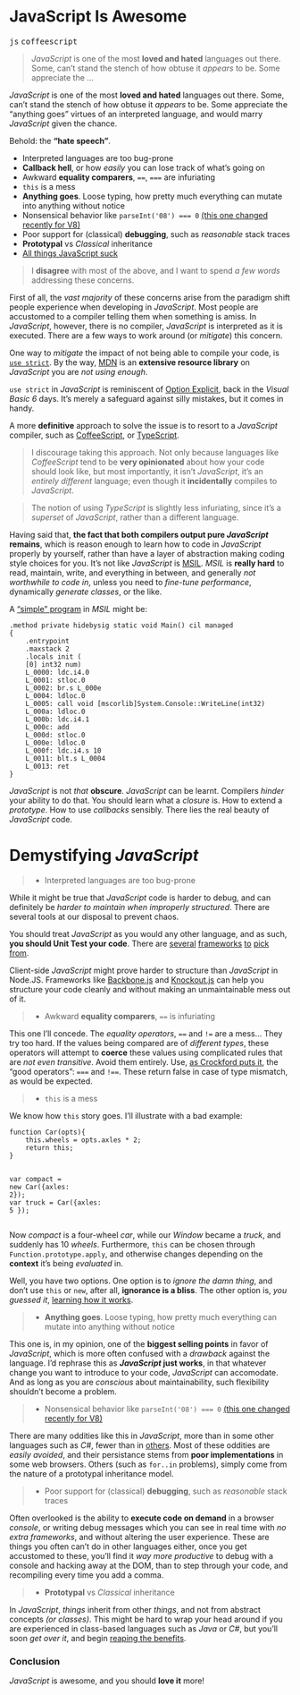 <h1>JavaScript Is Awesome</h1>

<div><kbd>js</kbd> <kbd>coffeescript</kbd></div>

<blockquote><p><em>JavaScript</em> is one of the most <strong>loved and hated</strong> languages out there. Some, can&#x2019;t stand the stench of how obtuse it <em>appears</em> to be. Some appreciate the &#x2026;</p></blockquote>

<div><p><em>JavaScript</em> is one of the most <strong>loved and hated</strong> languages out there. Some, can&#x2019;t stand the stench of how obtuse it <em>appears</em> to be. Some appreciate the &#x201C;anything goes&#x201D; virtues of an interpreted language, and would marry <em>JavaScript</em> given the chance.</p></div>

<div></div>

<div><p>Behold: the <strong>&#x201C;hate speech&#x201D;</strong>.</p></div>

<div><ul> <li>Interpreted languages are too bug-prone</li> <li><strong>Callback hell</strong>, or how <em>easily</em> you can lose track of what&#x2019;s going on</li> <li>Awkward <strong>equality comparers</strong>, <code class="md-code md-code-inline">==</code>, <code class="md-code md-code-inline">===</code> are infuriating</li> <li><code class="md-code md-code-inline">this</code> is a mess</li> <li><strong>Anything goes</strong>. Loose typing, how pretty much everything can mutate into anything without notice</li> <li>Nonsensical behavior like <code class="md-code md-code-inline">parseInt(&apos;08&apos;) === 0</code> <a href="http://code.google.com/p/v8/issues/detail?id=1645" target="_blank" aria-label="V8 Issues - parseInt still parsing octal">(this one changed recently for V8)</a></li> <li>Poor support for (classical) <strong>debugging</strong>, such as <em>reasonable</em> stack traces</li> <li><strong>Prototypal</strong> vs <em>Classical</em> inheritance</li> <li><a href="http://java.dzone.com/articles/f-mongodb-f-nodejs-and-f-you" target="_blank" aria-label="F MongoDB, F Node.js, and F You!">All things JavaScript suck</a></li> </ul> <blockquote> <p>I <strong>disagree</strong> with most of the above, and I want to spend <em>a few words</em> addressing these concerns.</p> </blockquote> <p>First of all, the <em>vast majority</em> of these concerns arise from the paradigm shift people experience when developing in <em>JavaScript</em>. Most people are accustomed to a compiler telling them when something is amiss. In <em>JavaScript</em>, however, there is no compiler, <em>JavaScript</em> is interpreted as it is executed. There are a few ways to work around (or <em>mitigate</em>) this concern.</p> <p>One way to <em>mitigate</em> the impact of not being able to compile your code, is <a href="https://developer.mozilla.org/en-US/docs/JavaScript/Reference/Functions_and_function_scope/Strict_mode" target="_blank" aria-label="Strict mode explained"><code class="md-code md-code-inline">use strict</code></a>. By the way, <a href="https://developer.mozilla.org/en-US/docs/JavaScript" target="_blank" aria-label="Mozilla Developer Network">MDN</a> is an <strong>extensive resource library</strong> on <em>JavaScript</em> you are <em>not using enough</em>.</p> <p><code class="md-code md-code-inline">use strict</code> in <em>JavaScript</em> is reminiscent of <a href="http://msdn.microsoft.com/en-us/library/y9341s4f(v=vs.80).aspx" target="_blank" aria-label="MSDN - Option Explicit">Option Explicit</a>, back in the <em>Visual Basic 6</em> days. It&#x2019;s merely a safeguard against silly mistakes, but it comes in handy.</p> <p>A more <strong>definitive</strong> approach to solve the issue is to resort to a <em>JavaScript</em> compiler, such as <a href="http://coffeescript.org/" target="_blank" aria-label="CoffeeScript Language">CoffeeScript</a>, or <a href="http://www.typescriptlang.org/" target="_blank" aria-label="TypeScript Language">TypeScript</a>.</p> <blockquote> <p>I discourage taking this approach. Not only because languages like <em>CoffeeScript</em> tend to be <strong>very opinionated</strong> about how your code should look like, but most importantly, it isn&#x2019;t <em>JavaScript</em>, it&#x2019;s an <em>entirely different</em> language; even though it <strong>incidentally</strong> compiles to <em>JavaScript</em>.</p> </blockquote> <blockquote> <p>The notion of using <em>TypeScript</em> is slightly less infuriating, since it&#x2019;s a <em>superset</em> of <em>JavaScript</em>, rather than a different language.</p> </blockquote> <p>Having said that, <strong>the fact that both compilers output pure <em>JavaScript</em> remains</strong>, which is reason enough to learn how to code in <em>JavaScript</em> properly by yourself, rather than have a layer of abstraction making coding style choices for you. It&#x2019;s not like <em>JavaScript</em> is <a href="http://en.wikipedia.org/wiki/Common_Intermediate_Language" target="_blank" aria-label="Microsoft Intermediate Language">MSIL</a>. <em>MSIL</em> is <strong>really hard</strong> to read, maintain, write, and everything in between, and generally <em>not worthwhile to code in</em>, unless you need to <em>fine-tune performance</em>, dynamically <em>generate classes</em>, or the like.</p> <p>A <a href="http://www.dotnetperls.com/il" target="_blank" aria-label="Example Source">&#x201C;simple&#x201D; program</a> in <em>MSIL</em> might be:</p> <pre class="md-code-block"><code class="md-code">.method private hidebysig static void Main() cil managed
{
	.entrypoint
	.maxstack 2
	.locals init (
	[0] int32 num)
	L_0000: ldc.i4.0
	L_0001: stloc.0
	L_0002: br.s L_000e
	L_0004: ldloc.0
	L_0005: call void [mscorlib]System.Console::WriteLine(int32)
	L_000a: ldloc.0
	L_000b: ldc.i4.1
	L_000c: add
	L_000d: stloc.0
	L_000e: ldloc.0
	L_000f: ldc.i4.s 10
	L_0011: blt.s L_0004
	L_0013: ret
}
</code></pre> <p><em>JavaScript</em> is not <em>that</em> <strong>obscure</strong>. <em>JavaScript</em> can be learnt. Compilers <em>hinder</em> your ability to do that. You should learn what a <em>closure</em> is. How to extend a <em>prototype</em>. How to use <em>callbacks</em> sensibly. There lies the real beauty of <em>JavaScript</em> code.</p> <h1 id="demystifying-javascript">Demystifying <em>JavaScript</em></h1> <blockquote> <ul> <li>Interpreted languages are too bug-prone</li> </ul> </blockquote> <p>While it might be true that <em>JavaScript</em> code is harder to debug, and can definitely be <em>harder to maintain when improperly structured</em>. There are several tools at our disposal to prevent chaos.</p> <p>You should treat <em>JavaScript</em> as you would any other language, and as such, <strong>you should Unit Test your code</strong>. There are <a href="http://pivotal.github.com/jasmine/" target="_blank" aria-label="Jasmine BDD Test Framework">several</a> <a href="http://visionmedia.github.com/mocha/" target="_blank" aria-label="Mocha Test Framework">frameworks</a> <a href="http://vowsjs.org/" target="_blank" aria-label="Bows BDD Test Framework">to</a> <a href="http://qunitjs.com/" target="_blank" aria-label="QUnit by jQuery">pick</a> <a href="http://developer.yahoo.com/yui/yuitest/" target="_blank" aria-label="YUI Test from Yahoo">from</a>.</p> <p>Client-side <em>JavaScript</em> might prove harder to structure than <em>JavaScript</em> in Node.JS. Frameworks like <a href="http://backbonejs.org/" target="_blank" aria-label="Backbone MVC Framework">Backbone.js</a> and <a href="http://knockoutjs.com/" target="_blank" aria-label="Knockout MVVM Framework">Knockout.js</a> can help you structure your code cleanly and without making an unmaintainable mess out of it.</p> <blockquote> <ul> <li>Awkward <strong>equality comparers</strong>, <code class="md-code md-code-inline">==</code> is infuriating</li> </ul> </blockquote> <p>This one I&#x2019;ll concede. The <em>equality operators</em>, <code class="md-code md-code-inline">==</code> and <code class="md-code md-code-inline">!=</code> are a mess&#x2026; They try too hard. If the values being compared are of <em>different types</em>, these operators will attempt to <strong>coerce</strong> these values using complicated rules that are <em>not even transitive</em>. Avoid them entirely. Use, <a href="http://www.amazon.com/dp/0596517742" target="_blank" aria-label="JavaScript: The Good Parts">as Crockford puts it</a>, the &#x201C;good operators&#x201D;: <code class="md-code md-code-inline">===</code> and <code class="md-code md-code-inline">!==</code>. These return false in case of type mismatch, as would be expected.</p> <blockquote> <ul> <li><code class="md-code md-code-inline">this</code> is a mess</li> </ul> </blockquote> <p>We know how <code class="md-code md-code-inline">this</code> story goes. I&#x2019;ll illustrate with a bad example:</p> <pre class="md-code-block"><code class="md-code md-lang-javascript"><span class="md-code-function"><span class="md-code-keyword">function</span> <span class="md-code-title">Car</span><span class="md-code-params">(opts)</span></span>{
	<span class="md-code-keyword">this</span>.wheels = opts.axles * <span class="md-code-number">2</span>;
	<span class="md-code-keyword">return</span> <span class="md-code-keyword">this</span>;
}

<span class="md-code-keyword">var</span> compact = <span class="md-code-keyword">new</span> Car({axles: <span class="md-code-number">2</span>});
<span class="md-code-keyword">var</span> truck = Car({axles: <span class="md-code-number">5</span> });
</code></pre> <p>Now <em>compact</em> is a four-wheel <em>car</em>, while our <em>Window</em> became a <em>truck</em>, and suddenly has 10 <em>wheels</em>. Furthermore, <code class="md-code md-code-inline">this</code> can be chosen through <code class="md-code md-code-inline">Function.prototype.apply</code>, and otherwise changes depending on the <strong>context</strong> it&#x2019;s being <em>evaluated</em> in.</p> <p>Well, you have two options. One option is to <em>ignore the damn thing</em>, and don&#x2019;t use <code class="md-code md-code-inline">this</code> or <code class="md-code md-code-inline">new</code>, after all, <strong>ignorance is a bliss</strong>. The other option is, <em>you guessed it</em>, <a href="https://developer.mozilla.org/en-US/docs/JavaScript/Reference/Operators/this" target="_blank" aria-label="this operator">learning how it works</a>.</p> <blockquote> <ul> <li><strong>Anything goes</strong>. Loose typing, how pretty much everything can mutate into anything without notice</li> </ul> </blockquote> <p>This one is, in my opinion, one of the <strong>biggest selling points</strong> in favor of <em>JavaScript</em>, which is more often confused with a <em>drawback</em> against the language. I&#x2019;d rephrase this as <strong><em>JavaScript</em> just works</strong>, in that whatever change you want to introduce to your code, <em>JavaScript</em> can accomodate. And as long as you are <em>conscious</em> about maintainability, such flexibility shouldn&#x2019;t become a problem.</p> <blockquote> <ul> <li>Nonsensical behavior like <code class="md-code md-code-inline">parseInt(&apos;08&apos;) === 0</code> <a href="http://code.google.com/p/v8/issues/detail?id=1645" target="_blank" aria-label="V8 Issues - parseInt still parsing octal">(this one changed recently for V8)</a></li> </ul> </blockquote> <p>There are many oddities like this in <em>JavaScript</em>, more than in some other languages such as <em>C#</em>, fewer than in <a href="http://php.net/" target="_blank" aria-label="PHP">others</a>. Most of these oddities are <em>easily avoided</em>, and their persistance stems from <strong>poor implementations</strong> in some web browsers. Others (such as <code class="md-code md-code-inline">for..in</code> problems), simply come from the nature of a prototypal inheritance model.</p> <blockquote> <ul> <li>Poor support for (classical) <strong>debugging</strong>, such as <em>reasonable</em> stack traces</li> </ul> </blockquote> <p>Often overlooked is the ability to <strong>execute code on demand</strong> in a browser <em>console</em>, or writing debug messages which you can see in real time with <em>no extra frameworks</em>, and without altering the user experience. These are things you often can&#x2019;t do in other languages either, once you get accustomed to these, you&#x2019;ll find it <em>way more productive</em> to debug with a console and hacking away at the DOM, than to step through your code, and recompiling every time you add a comma.</p> <blockquote> <ul> <li><strong>Prototypal</strong> vs <em>Classical</em> inheritance</li> </ul> </blockquote> <p>In <em>JavaScript</em>, <em>things</em> inherit from other <em>things</em>, and not from abstract concepts <em>(or classes)</em>. This might be hard to wrap your head around if you are experienced in class-based languages such as <em>Java</em> or <em>C#</em>, but you&#x2019;ll soon <em>get over it</em>, and begin <a href="https://developer.mozilla.org/en-US/docs/JavaScript/Guide/Inheritance_and_the_prototype_chain" target="_blank" aria-label="Inheritance and the prototype chain">reaping the benefits</a>.</p> <h3 id="conclusion">Conclusion</h3> <p><em>JavaScript</em> is awesome, and you should <strong>love it</strong> more!</p></div>
